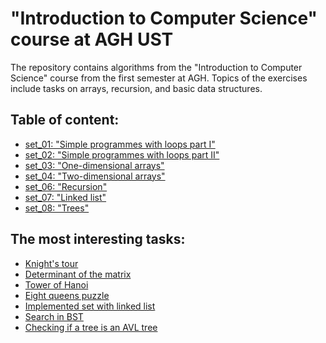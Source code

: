 # "Introduction to Computer Science" course at AGH UST

The repository contains algorithms from the "Introduction to Computer Science" course from the first semester at AGH.
Topics of the exercises include tasks on arrays, recursion, and basic data structures.

## Table of content:
- [set_01: "Simple programmes with loops part I"](https://github.com/Wenszel/agh-introduction-to-computer-science/tree/master/set_01)
- [set_02: "Simple programmes with loops part II"](https://github.com/Wenszel/agh-introduction-to-computer-science/tree/master/set_02)
- [set_03: "One-dimensional arrays"](https://github.com/Wenszel/agh-introduction-to-computer-science/tree/master/set_03)
- [set_04: "Two-dimensional arrays"](https://github.com/Wenszel/agh-introduction-to-computer-science/tree/master/set_04)
- [set_06: "Recursion"](https://github.com/Wenszel/agh-introduction-to-computer-science/tree/master/set_06)
- [set_07: "Linked list"](https://github.com/Wenszel/agh-introduction-to-computer-science/tree/master/set_07)
- [set_08: "Trees"](https://github.com/Wenszel/agh-introduction-to-computer-science/tree/master/set_08)

## The most interesting tasks:
- [Knight's tour](https://github.com/Wenszel/python-algorithms/blob/master/set_06/t_04.py)
- [Determinant of the matrix](https://github.com/Wenszel/python-algorithms/blob/master/set_06/t_10.py)
- [Tower of Hanoi](https://github.com/Wenszel/python-algorithms/blob/master/set_06/t_14.py)
- [Eight queens puzzle](https://github.com/Wenszel/python-algorithms/blob/master/set_06/t_15.py)
- [Implemented set with linked list](https://github.com/Wenszel/python-algorithms/blob/master/set_07/t_01.py)
- [Search in BST](https://github.com/Wenszel/python-algorithms/blob/master/set_08/t_04.py)
- [Checking if a tree is an AVL tree](https://github.com/Wenszel/python-algorithms/blob/master/set_08/t_01.py)
